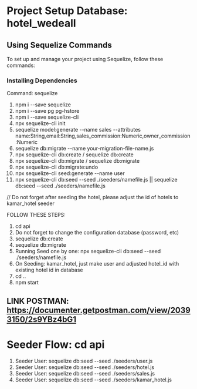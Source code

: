 # Project Setup Database: hotel_wedeall

## Using Sequelize Commands

To set up and manage your project using Sequelize, follow these commands:

### Installing Dependencies

Command: sequelize

1. npm i --save sequelize
2. npm i --save pg pg-hstore
3. npm i --save sequelize-cli
4. npx sequelize-cli init
5. sequelize model:generate --name sales --attributes name:String,email:String,sales_commission:Numeric,owner_commission:Numeric
6. sequelize db:migrate --name your-migration-file-name.js
7. npx sequelize-cli db:create / sequelize db:create
8. npx sequelize-cli db:migrate / sequelize db:migrate
9. npx sequelize-cli db:migrate:undo
10. npx sequelize-cli seed:generate --name user
11. npx sequelize-cli db:seed --seed ./seeders/namefile.js || sequelize db:seed --seed ./seeders/namefile.js

// Do not forget after seeding the hotel, please adjust the id of hotels to kamar_hotel seeder

FOLLOW THESE STEPS:

1. cd api
2. Do not forget to change the configuration database (password, etc)
3. sequelize db:create
4. sequelize db:migrate
5. Running Seed one by one: npx sequelize-cli db:seed --seed ./seeders/namefile.js
6. On Seeding: kamar_hotel, just make user and adjusted hotel_id with existing hotel id in database
7. cd ..
8. npm start

## LINK POSTMAN: https://documenter.getpostman.com/view/20393150/2s9YBz4bG1

# Seeder Flow: cd api

1. Seeder User: sequelize db:seed --seed ./seeders/user.js
2. Seeder User: sequelize db:seed --seed ./seeders/hotel.js
3. Seeder User: sequelize db:seed --seed ./seeders/sales.js
4. Seeder User: sequelize db:seed --seed ./seeders/kamar_hotel.js
